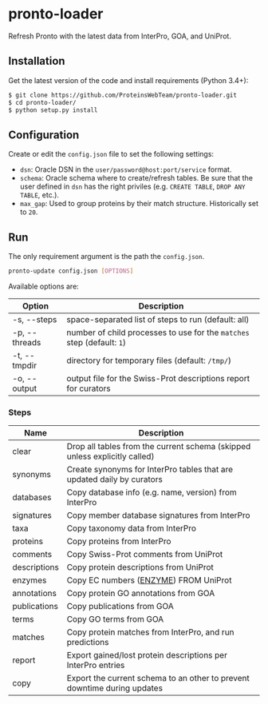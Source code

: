 # pronto-loader

Refresh Pronto with the latest data from InterPro, GOA, and UniProt.

## Installation

Get the latest version of the code and install requirements (Python 3.4+):

```sh
$ git clone https://github.com/ProteinsWebTeam/pronto-loader.git
$ cd pronto-loader/
$ python setup.py install
```

## Configuration

Create or edit the `config.json` file to set the following settings:

* `dsn`: Oracle DSN in the `user/password@host:port/service` format.
* `schema`: Oracle schema where to create/refresh tables. Be sure that the user defined in `dsn` has the right priviles (e.g. `CREATE TABLE`, `DROP ANY TABLE`, etc.).
* `max_gap`: Used to group proteins by their match structure. Historically set to `20`.

## Run

The only requirement argument is the path the `config.json`.

```sh
pronto-update config.json [OPTIONS]
```

Available options are:

| Option        | Description                                                                    |
| ------------- |--------------------------------------------------------------------------------|
| -s, --steps   | space-separated list of steps to run (default: all)                            |
| -p, --threads | number of child processes to use for the `matches` step (default: `1`)         |
| -t, --tmpdir  | directory for temporary files (default: `/tmp/`)                               |
| -o, --output  | output file for the Swiss-Prot descriptions report for curators                |

### Steps

| Name          | Description                                                                    |
| ------------- |--------------------------------------------------------------------------------|
| clear         | Drop all tables from the current schema (skipped unless explicitly called)     |
| synonyms      | Create synonyms for InterPro tables that are updated daily by curators         |
| databases     | Copy database info (e.g. name, version) from InterPro                          |
| signatures    | Copy member database signatures from InterPro                                  |
| taxa          | Copy taxonomy data from InterPro                                               |
| proteins      | Copy proteins from InterPro                                                    |
| comments      | Copy Swiss-Prot comments from UniProt                                          |
| descriptions  | Copy protein descriptions from UniProt                                         |
| enzymes       | Copy EC numbers ([ENZYME](https://enzyme.expasy.org/)) FROM UniProt            |
| annotations   | Copy protein GO annotations from GOA                                           |
| publications  | Copy publications from GOA                                                     |
| terms         | Copy GO terms from GOA                                                         |
| matches       | Copy protein matches from InterPro, and run predictions                        |
| report        | Export gained/lost protein descriptions per InterPro entries                   |
| copy          | Export the current schema to an other to prevent downtime during updates       |
